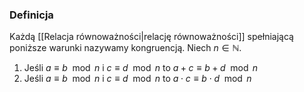 ### Definicja
Każdą [[Relacja równoważności|relację równoważności]] spełniającą poniższe warunki nazywamy kongruencją.
Niech $n\in\mathbb{N}$.
1. Jeśli $a\equiv b \mod n$ i $c\equiv d\mod n$ to $a+c\equiv b+d\mod n$ 
2. Jeśli $a\equiv b \mod n$ i $c\equiv d\mod n$ to $a\cdot c\equiv b\cdot d\mod n$ 
